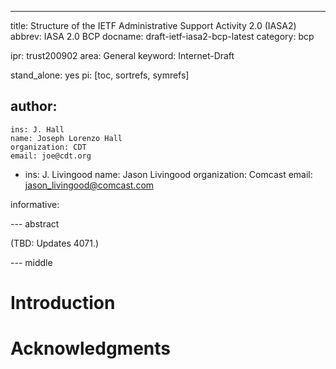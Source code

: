 ---

title: Structure of the IETF Administrative Support Activity 2.0 (IASA2)
abbrev: IASA 2.0 BCP
docname: draft-ietf-iasa2-bcp-latest
category: bcp

ipr: trust200902
area: General
keyword: Internet-Draft

stand_alone: yes
pi: [toc, sortrefs, symrefs]

author:
  -
    ins: J. Hall
    name: Joseph Lorenzo Hall
    organization: CDT
    email: joe@cdt.org
  -
    ins: J. Livingood
    name: Jason Livingood
    organization: Comcast
    email: jason_livingood@comcast.com

informative:

--- abstract

(TBD: Updates 4071.)

--- middle

# Introduction



# Acknowledgments

